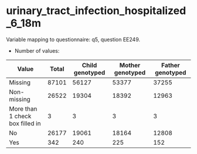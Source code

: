 # urinary_tract_infection_hospitalized_6_18m
Variable mapping to questionnaire: q5, question EE249.
- Number of values:

| Value | Total | Child genotyped | Mother genotyped | Father genotyped |
| ----- | ----- | --------------- | ---------------- | ---------------- |
| Missing | 87101 | 56127 | 53377 | 37255 |
| Non-missing | 26522 | 19304 | 18392 | 12963 |
| More than 1 check box filled in | 3 | 3 | 3 |3 |
| No | 26177 | 19061 | 18164 |12808 |
| Yes | 342 | 240 | 225 |152 |



